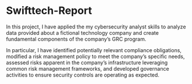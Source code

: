 # Swifttech-Report

In this project, I have applied the my cybersecurity analyst skills to analyze data provided about a fictional technology company and create fundamental components of the company’s GRC program.

In particular, I have identified potentially relevant compliance obligations, modified a risk management policy to meet the company’s specific needs, assessed risks apparent in the company’s infrastructure leveraging common risk management frameworks, and developed governance activities to ensure security controls are operating as expected.

